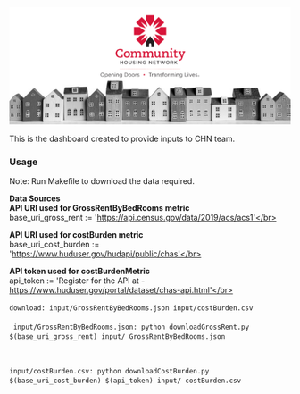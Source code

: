 ![CHN_logo](CHN_logo.png) 

This is the dashboard created to provide inputs to CHN team.

### Usage
Note: Run Makefile to download the data required. 

**Data Sources**
<br>**API URI used for GrossRentByBedRooms metric**
<br>base_uri_gross_rent := 'https://api.census.gov/data/2019/acs/acs1'</br>

**API URI used for costBurden metric**
<br>base_uri_cost_burden := 'https://www.huduser.gov/hudapi/public/chas'</br>

**API token used for costBurdenMetric**
<br>api_token := 'Register for the API at - https://www.huduser.gov/portal/dataset/chas-api.html'</br>

<code>download: input/GrossRentByBedRooms.json input/costBurden.csv
<br>
input/GrossRentByBedRooms.json:
    python downloadGrossRent.py $(base_uri_gross_rent) input/ GrossRentByBedRooms.json


input/costBurden.csv:
	python downloadCostBurden.py $(base_uri_cost_burden) $(api_token) input/ costBurden.csv</code>